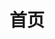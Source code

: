 ---
home: true
icon: home
title: 首页
heroImage: https://cdn.liteyuki.icu/static/img/logo.png
bgImage:
bgImageDark:
bgImageStyle:
  background-attachment: fixed
heroText: LiteyukiBot
tagline: 轻雪机器人，一个以轻量和简洁为设计理念基于Nonebot2的OneBot标准聊天机器人

actions:
  - text: 快速部署
    icon: lightbulb
    link: ./deployment/install.html
    type: primary

  - text: 使用手册
    icon: book
    link: ./usage/basic_command.html

highlights:

  - header: 简洁至上
    image: /assets/image/layout.svg
    bgImage: https://theme-hope-assets.vuejs.press/bg/2-light.svg
    bgImageDark: https://theme-hope-assets.vuejs.press/bg/2-dark.svg
    bgImageStyle:
      background-repeat: repeat
      background-size: initial
    features:
      - title: 基于Nonebot2
        icon: robot
        details: 拥有良好的生态支持
        link: https://nonebot.dev/

      - title: 可视化插件管理
        icon: plug
        details: 使用<code>npm</code>，无需命令行操作即可安装/卸载插件

      - title: 点击交互
        icon: mouse-pointer
        details: 新的点击交互模式，拒绝手打指令

      - title: 主题支持
        icon: paint-brush
        details: 支持多种主题，可自定义资源包，满足你的审美需求

      - title: 国际化
        icon: globe
        details: 支持多种语言，包括i18n部分语言和自行扩展的语言代码
        link: https://baike.baidu.com/item/i18n/6771940

      - title: 简易配置
        icon: cog
        details: 无需过多配置，开箱即用
        link: https://bot.liteyuki.icu/deployment/config.html

      - title: 低占用
        icon: memory
        details: 使用更少的依赖和资源

      - title: OneBot标准
        icon: link
        details: 支持OneBotv11/12标准的四种通信协议
        link: https://onebot.dev/

      - title: Alconna命令解析
        icon: link
        details: 使用Alconna实现高效命令解析
        link: https://github.com/nonebot/plugin-alconna

      - title: 便捷更新
        icon: cloud-download
        details: 聊天窗口命令更新，无需手动下载

      - title: 服务支持
        icon: server
        details: 内置轻雪API，可自动收集错误，提供图床服务

      - title: 开源
        icon: code
        details: 项目遵循MIT协议开源，欢迎各位的贡献

  - header: 快速部署
    image: /assets/image/box.svg
    bgImage: https://theme-hope-assets.vuejs.press/bg/3-light.svg
    bgImageDark: https://theme-hope-assets.vuejs.press/bg/3-dark.svg
    highlights:
      - title: 安装 Git 和 Python3.10+
      - title: 使用 <code>git clone https://github.com/snowykami/LiteyukiBot</code> 以克隆项目至本地。
        details: 如果无法连接到GitHub，可以使用 <code>git clone https://gitee.com/snowykami/LiteyukiBot</code>。
      - title: 使用 <code>cd LiteyukiBot</code> 切换到项目目录。
      - title: 使用 <code>pip install -r requirements.txt</code> 安装项目依赖。
        details: 如果你有多个 Python 环境，请使用 <code>pythonx -m pip install -r requirements.txt</code>。
      - title: 使用 <code>python main.py</code> 启动项目。
copyright: © 2021-2024 SnowyKami All Rights Reserved
---